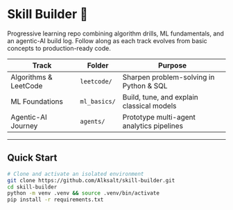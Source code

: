 # Skill Builder 🚀

Progressive learning repo combining algorithm drills, ML fundamentals, and an agentic-AI build log. Follow along as each track evolves from basic concepts to production-ready code.

| Track | Folder | Purpose |
|-------|--------|---------|
| Algorithms & LeetCode | `leetcode/` | Sharpen problem-solving in Python & SQL |
| ML Foundations | `ml_basics/` | Build, tune, and explain classical models |
| Agentic-AI Journey | `agents/` | Prototype multi-agent analytics pipelines |

---

## Quick Start

```bash
# Clone and activate an isolated environment
git clone https://github.com/Alksalt/skill-builder.git
cd skill-builder
python -m venv .venv && source .venv/bin/activate
pip install -r requirements.txt
